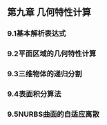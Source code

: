 ## 第九章 几何特性计算 ##

### 9.1基本解析表达式 ###

### 9.2平面区域的几何特性计算 ###

### 9.3三维物体的递归分割 ###

### 9.4表面积分算法 ###

### 9.5NURBS曲面的自适应离散 ###